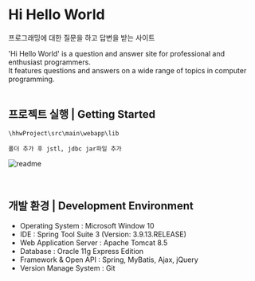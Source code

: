 # Hi Hello World 
 프로그래밍에 대한 질문을 하고 답변을 받는 사이트

'Hi Hello World' is a question and answer site for professional and enthusiast programmers.  
It features questions and answers on a wide range of topics in computer programming.
  <br><br>
## 프로젝트 실행 | Getting Started

``` 
\hhwProject\src\main\webapp\lib

폴더 추가 후 jstl, jdbc jar파일 추가
``` 


![readme](https://user-images.githubusercontent.com/48824321/107194208-169a0100-6a33-11eb-8103-adda81286a82.png)

<br>  

## 개발 환경 | Development Environment
- Operating System : Microsoft Window 10
- IDE : Spring Tool Suite 3 (Version: 3.9.13.RELEASE)
- Web Application Server : Apache Tomcat 8.5
- Database : Oracle 11g Express Edition
- Framework & Open API : Spring, MyBatis, Ajax, jQuery
- Version Manage System : Git
